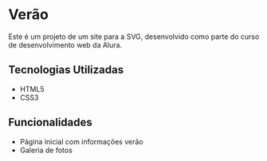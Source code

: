 # Verão

Este é um projeto de um site para a SVG, desenvolvido como parte do curso de desenvolvimento web da Alura.

## Tecnologias Utilizadas

- HTML5
- CSS3

## Funcionalidades

- Página inicial com informações verão
- Galeria de fotos

